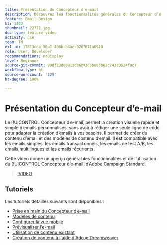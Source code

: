 ```yaml
---
title: Présentation du Concepteur d’e-mail
description: Découvrez les fonctionnalités générales du Concepteur d’e-mail et comment créer entièrement un e-mail.
feature: Email Design
kt: 1402
thumbnail: 22771.jpg
doc-type: feature video
activity: use
team: TM
exl-id: 17813cda-50a1-406b-b4ae-9267671a6910
role: User, Developer
recommendations: noDisplay
level: Beginner
source-git-commit: 89df23d00913d36b93d3be03b62c74320524f9c7
workflow-type: ht
source-wordcount: '129'
ht-degree: 100%

---
```


# Présentation du Concepteur d’e-mail

Le [!UICONTROL Concepteur d’e-mail] permet la création visuelle rapide et simple d’emails personnalisés, sans avoir à rédiger une seule ligne de code pour adapter la création d’emails à vos besoins. Il permet de créer du contenu d’email et des modèles de contenu d’email. Il est compatible avec les emails simples, les emails transactionnels, les emails de test A/B, les emails multilingues et les emails récurrents.

Cette vidéo donne un aperçu général des fonctionnalités et de l’utilisation du [!UICONTROL Concepteur d’e-mail] d’Adobe Campaign Standard.

>[!VIDEO](https://video.tv.adobe.com/v/22771?quality=12&learn=on)

## Tutoriels

Les tutoriels détaillés suivants sont disponibles :

* [Prise en main du Concepteur d’e-mail](/help/designing-content/email-designer/getting-started-with-the-email-designer.md)
* [Modèles de contenu](/help/designing-content/email-designer/email-content-templates.md)
* [Configurer la vue mobile](/help/designing-content/email-designer/configure-the-mobile-view.md)
* [Prévisualiser l’e-mail](/help/designing-content/email-designer/preview-your-email.md)
* [Utilisation de contenu existant](/help/designing-content/email-designer/working-with-existing-content.md)
* [Création de contenu à l&#39;aide d&#39;Adobe Dreamweaver](/help/designing-content/email-designer/dreamweaver-integration.md)
